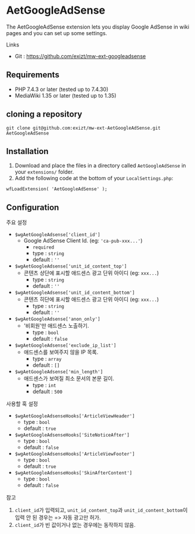 # AetGoogleAdSense
The AetGoogleAdSense extension lets you display Google AdSense in wiki pages and you can set up some settings.

Links
* Git : https://github.com/exizt/mw-ext-googleadsense


## Requirements
* PHP 7.4.3 or later (tested up to 7.4.30)
* MediaWiki 1.35 or later (tested up to 1.35)


## cloning a repository
```shell
git clone git@github.com:exizt/mw-ext-AetGoogleAdSense.git AetGoogleAdSense
```


## Installation
1. Download and place the files in a directory called `AetGoogleAdSense` in your `extensions/` folder.
2. Add the following code at the bottom of your `LocalSettings.php`:
```
wfLoadExtension( 'AetGoogleAdSense' );
```


## Configuration
주요 설정
- `$wgAetGoogleAdsense['client_id']`
    - Google AdSense Client Id. (eg: `'ca-pub-xxx...'`)
        - `required`
        - type : `string`
        - default : `''`
- `$wgAetGoogleAdsense['unit_id_content_top']`
    - 콘텐츠 상단에 표시할 애드센스 광고 단위 아이디 (eg: `xxx...`)
        - type : `string`
        - default : `''`
- `$wgAetGoogleAdsense['unit_id_content_bottom']`
    - 콘텐츠 히단에 표시할 애드센스 광고 단위 아이디 (eg: `xxx...`)
        - type : `string`
        - default : `''`
- `$wgAetGoogleAdsense['anon_only']`
    - '비회원'만 애드센스 노출하기.
        - type : `bool`
        - default : `false`
- `$wgAetGoogleAdsense['exclude_ip_list']`
    - 애드센스를 보여주지 않을 IP 목록.
        - type : `array`
        - default : `[]`
- `$wgAetGoogleAdsense['min_length']`
    - 애드센스가 보여질 최소 문서의 본문 길이.
        - type : `int`
        - default : `500`



사용할 훅 설정
- `$wgAetGoogleAdsenseHooks['ArticleViewHeader']`
    - type : `bool`
    - default : `true`
- `$wgAetGoogleAdsenseHooks['SiteNoticeAfter']`
    - type : `bool`
    - default : `false`
- `$wgAetGoogleAdsenseHooks['ArticleViewFooter']`
    - type : `bool`
    - default : `true`
- `$wgAetGoogleAdsenseHooks['SkinAfterContent']`
    - type : `bool`
    - default : `false`



참고
1. `client_id`가 입력되고, `unit_id_content_top`과 `unit_id_content_bottom`이 입력 안 된 경우는 => 자동 광고만 허가.
2. `client_id`가 빈 값이거나 없는 경우에는 동작하지 않음.
